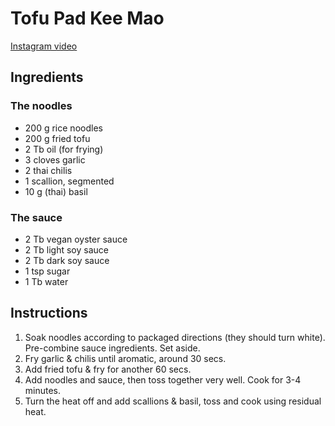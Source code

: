 # Tofu Pad Kee Mao

[Instagram video][1]

## Ingredients

### The noodles

- 200 g rice noodles
- 200 g fried tofu
- 2 Tb oil (for frying)
- 3 cloves garlic
- 2 thai chilis
- 1 scallion, segmented
- 10 g (thai) basil

### The sauce

- 2 Tb vegan oyster sauce
- 2 Tb light soy sauce
- 2 Tb dark soy sauce
- 1 tsp sugar
- 1 Tb water

## Instructions

1. Soak noodles according to packaged directions (they should turn white). Pre-combine sauce ingredients. Set aside.
2. Fry garlic & chilis until aromatic, around 30 secs.
3. Add fried tofu & fry for another 60 secs.
4. Add noodles and sauce, then toss together very well. Cook for 3-4 minutes.
5. Turn the heat off and add scallions & basil, toss and cook using residual heat.











[1]: https://www.instagram.com/p/CF2uc46hoZ1/
